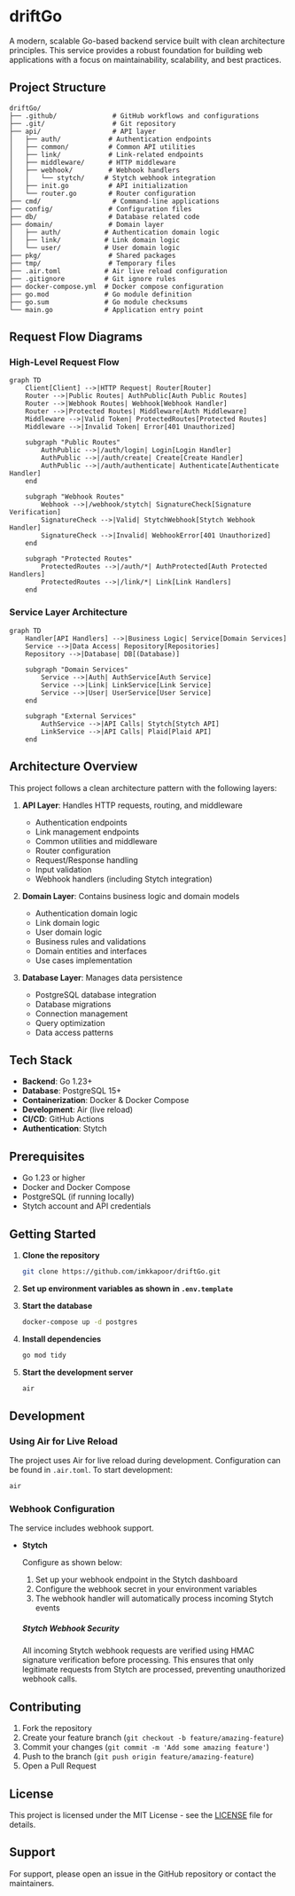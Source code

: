 # driftGo

A modern, scalable Go-based backend service built with clean architecture principles. This service provides a robust foundation for building web applications with a focus on maintainability, scalability, and best practices.

## Project Structure

```
driftGo/
├── .github/              # GitHub workflows and configurations
├── .git/                 # Git repository
├── api/                  # API layer
│   ├── auth/            # Authentication endpoints
│   ├── common/          # Common API utilities
│   ├── link/            # Link-related endpoints
│   ├── middleware/      # HTTP middleware
│   ├── webhook/         # Webhook handlers
│   │   └── stytch/     # Stytch webhook integration
│   ├── init.go          # API initialization
│   └── router.go        # Router configuration
├── cmd/                  # Command-line applications
├── config/              # Configuration files
├── db/                  # Database related code
├── domain/              # Domain layer
│   ├── auth/           # Authentication domain logic
│   ├── link/           # Link domain logic
│   └── user/           # User domain logic
├── pkg/                 # Shared packages
├── tmp/                 # Temporary files
├── .air.toml           # Air live reload configuration
├── .gitignore          # Git ignore rules
├── docker-compose.yml  # Docker compose configuration
├── go.mod              # Go module definition
├── go.sum              # Go module checksums
└── main.go             # Application entry point
```

## Request Flow Diagrams

### High-Level Request Flow
```mermaid
graph TD
    Client[Client] -->|HTTP Request| Router[Router]
    Router -->|Public Routes| AuthPublic[Auth Public Routes]
    Router -->|Webhook Routes| Webhook[Webhook Handler]
    Router -->|Protected Routes| Middleware[Auth Middleware]
    Middleware -->|Valid Token| ProtectedRoutes[Protected Routes]
    Middleware -->|Invalid Token| Error[401 Unauthorized]
    
    subgraph "Public Routes"
        AuthPublic -->|/auth/login| Login[Login Handler]
        AuthPublic -->|/auth/create| Create[Create Handler]
        AuthPublic -->|/auth/authenticate| Authenticate[Authenticate Handler]
    end
    
    subgraph "Webhook Routes"
        Webhook -->|/webhook/stytch| SignatureCheck[Signature Verification]
        SignatureCheck -->|Valid| StytchWebhook[Stytch Webhook Handler]
        SignatureCheck -->|Invalid| WebhookError[401 Unauthorized]
    end
    
    subgraph "Protected Routes"
        ProtectedRoutes -->|/auth/*| AuthProtected[Auth Protected Handlers]
        ProtectedRoutes -->|/link/*| Link[Link Handlers]
    end
```

### Service Layer Architecture
```mermaid
graph TD
    Handler[API Handlers] -->|Business Logic| Service[Domain Services]
    Service -->|Data Access| Repository[Repositories]
    Repository -->|Database| DB[(Database)]
    
    subgraph "Domain Services"
        Service -->|Auth| AuthService[Auth Service]
        Service -->|Link| LinkService[Link Service]
        Service -->|User| UserService[User Service]
    end
    
    subgraph "External Services"
        AuthService -->|API Calls| Stytch[Stytch API]
        LinkService -->|API Calls| Plaid[Plaid API]
    end
```

## Architecture Overview

This project follows a clean architecture pattern with the following layers:

1. **API Layer**: Handles HTTP requests, routing, and middleware
   - Authentication endpoints
   - Link management endpoints
   - Common utilities and middleware
   - Router configuration
   - Request/Response handling
   - Input validation
   - Webhook handlers (including Stytch integration)

2. **Domain Layer**: Contains business logic and domain models
   - Authentication domain logic
   - Link domain logic
   - User domain logic
   - Business rules and validations
   - Domain entities and interfaces
   - Use cases implementation

3. **Database Layer**: Manages data persistence
   - PostgreSQL database integration
   - Database migrations
   - Connection management
   - Query optimization
   - Data access patterns

## Tech Stack

- **Backend**: Go 1.23+
- **Database**: PostgreSQL 15+
- **Containerization**: Docker & Docker Compose
- **Development**: Air (live reload)
- **CI/CD**: GitHub Actions
- **Authentication**: Stytch

## Prerequisites

- Go 1.23 or higher
- Docker and Docker Compose
- PostgreSQL (if running locally)
- Stytch account and API credentials

## Getting Started

1. **Clone the repository**
   ```bash
   git clone https://github.com/imkkapoor/driftGo.git
   ```

2. **Set up environment variables as shown in `.env.template`**

3. **Start the database**
   ```bash
   docker-compose up -d postgres
   ```

4. **Install dependencies**
   ```bash
   go mod tidy
   ```
5. **Start the development server**
   ```bash
   air
   ```

## Development

### Using Air for Live Reload

The project uses Air for live reload during development. Configuration can be found in `.air.toml`. To start development:

```bash
air
```

### Webhook Configuration

The service includes webhook support.

- **Stytch**

    Configure as shown below:

    1. Set up your webhook endpoint in the Stytch dashboard
    2. Configure the webhook secret in your environment variables
    3. The webhook handler will automatically process incoming Stytch events

    ##### Stytch Webhook Security
    All incoming Stytch webhook requests are verified using HMAC signature verification before processing. This ensures that only legitimate requests from Stytch are processed, preventing unauthorized webhook calls.

## Contributing

1. Fork the repository
2. Create your feature branch (`git checkout -b feature/amazing-feature`)
3. Commit your changes (`git commit -m 'Add some amazing feature'`)
4. Push to the branch (`git push origin feature/amazing-feature`)
5. Open a Pull Request

## License

This project is licensed under the MIT License - see the [LICENSE](LICENSE) file for details.

## Support

For support, please open an issue in the GitHub repository or contact the maintainers. 